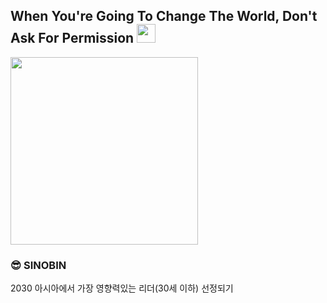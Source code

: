 <h2> When You're Going To Change The World, Don't Ask For Permission <img src = "https://github.com/youngbin03/youngbin03/assets/87307678/8679f486-4ced-495f-b8c3-1d9dade03779" width="30"> </h2>

<p>
<img src = "https://github.com/youngbin03/youngbin03/assets/87307678/172b633e-5378-42f8-ba40-823df4772f60" width="300">

### 😎 SINOBIN

2030 아시아에서 가장 영향력있는 리더(30세 이하) 선정되기

</p>
<!--
**youngbin03/youngbin03** is a ✨ _special_ ✨ repository because its `README.md` (this file) appears on your GitHub profile.

Here are some ideas to get you started:


- 🔭 I’m currently working on ...
- 🌱 I’m currently learning ...
- 👯 I’m looking to collaborate on ...
- 🤔 I’m looking for help with ...
- 💬 Ask me about ...
- 📫 How to reach me: ...
- 😄 Pronouns: ...
- ⚡ Fun fact: ...
-->
